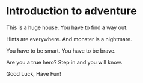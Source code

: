 # Introduction to adventure

This is a huge house. You have to find a way out.

Hints are everywhere. And monster is a nightmare.

You have to be smart. You have to be brave.

Are you a true hero? Step in and you will know.

Good Luck, Have Fun!
